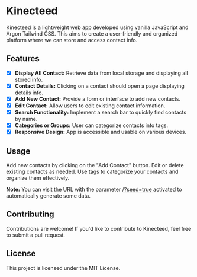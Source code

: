 # Kinecteed

Kinecteed is a lightweight web app developed using vanilla JavaScript and Argon Tailwind CSS. This aims to create a user-friendly and organized platform where we can store and access contact info.

## Features

- [x] **Display All Contact:** Retrieve data from local storage and displaying all stored info.
- [x] **Contact Details:** Clicking on a contact should open a page displaying details info.
- [x] **Add New Contact:** Provide a form or interface to add new contacts.
- [x] **Edit Contact:** Allow users to edit existing contact information.
- [x] **Search Functionality:** Implement a search bar to quickly find contacts by name.
- [x] **Categories or Groups:** User can categorize contacts into tags.
- [x] **Responsive Design:** App is accessible and usable on various devices.

## Usage

Add new contacts by clicking on the "Add Contact" button.
Edit or delete existing contacts as needed.
Use tags to categorize your contacts and organize them effectively.

**Note:** You can visit the URL with the parameter [/?seed=true ](https://kinecteed.naandalist.com/?seed=true) activated to automatically generate some data.

## Contributing

Contributions are welcome! If you'd like to contribute to Kinecteed, feel free to submit a pull request.

## License

This project is licensed under the MIT License.
